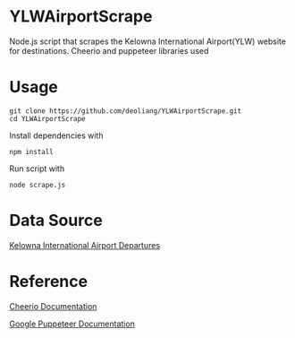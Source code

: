 # YLWAirportScrape
Node.js script that scrapes the Kelowna International Airport(YLW) website for destinations. Cheerio and puppeteer libraries used

# Usage

```
git clone https://github.com/deoliang/YLWAirportScrape.git
cd YLWAirportScrape
```
Install dependencies with 
```
npm install 
```
Run script with
```
node scrape.js
```

# Data Source
[Kelowna International Airport Departures](https://ylw.kelowna.ca/passengers/departures)

# Reference
 [Cheerio Documentation](https://cheerio.js.org/)
 
 [Google Puppeteer Documentation](https://pptr.dev/)
